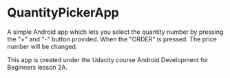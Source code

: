 # QuantityPickerApp
A simple Android app which lets you select the quantity number by pressing the "+" and "-" button provided. 
When the "ORDER" is pressed. The price number will be changed.

This app is created under the Udacity course Android Development for Beginners lesson 2A.
